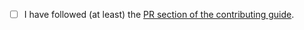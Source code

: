 <!-- Thanks so much for your PR, your contribution is appreciated! ❤️ -->

- [ ] I have followed (at least) the [PR section of the contributing guide](https://github.com/mui/mui/blob/HEAD/CONTRIBUTING.md#sending-a-pull-request).
